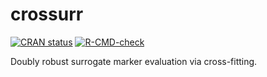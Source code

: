 # crossurr

<!-- badges: start -->
[![CRAN status](https://www.r-pkg.org/badges/version/crossurr)](https://CRAN.R-project.org/package=crossurr)
[![R-CMD-check](https://github.com/denisagniel/crossurr/actions/workflows/R-CMD-check.yaml/badge.svg)](https://github.com/denisagniel/crossurr/actions/workflows/R-CMD-check.yaml)
<!-- badges: end -->

Doubly robust surrogate marker evaluation via cross-fitting.
